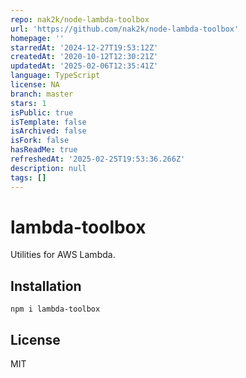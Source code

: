 ```yaml
---
repo: nak2k/node-lambda-toolbox
url: 'https://github.com/nak2k/node-lambda-toolbox'
homepage: ''
starredAt: '2024-12-27T19:53:12Z'
createdAt: '2020-10-12T12:30:21Z'
updatedAt: '2025-02-06T12:35:41Z'
language: TypeScript
license: NA
branch: master
stars: 1
isPublic: true
isTemplate: false
isArchived: false
isFork: false
hasReadMe: true
refreshedAt: '2025-02-25T19:53:36.266Z'
description: null
tags: []
---
```


# lambda-toolbox

Utilities for AWS Lambda.

## Installation

```
npm i lambda-toolbox
```

## License

MIT
